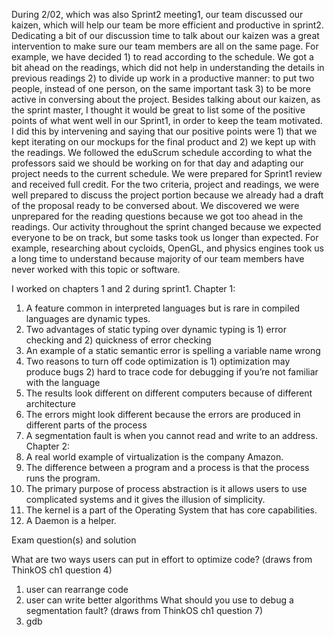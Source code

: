 During 2/02, which was also Sprint2 meeting1, our team discussed our kaizen, which will help our team be more efficient and productive in sprint2. Dedicating a bit of our discussion time to talk about our kaizen was a great intervention to make sure our team members are all on the same page. For example, we have decided 1) to read according to the schedule. We got a bit ahead on the readings, which did not help in understanding the details in previous readings 2) to divide up work in a productive manner: to put two people, instead of one person, on the same important task 3) to be more active in conversing about the project. Besides talking about our kaizen, as the sprint master, I thought it would be great to list some of the positive points of what went well in our Sprint1, in order to keep the team motivated. I did this by intervening and saying that our positive points were 1) that we kept iterating on our mockups for the final product and 2) we kept up with the readings.
We followed the eduScrum schedule according to what the professors said we should be working on for that day and adapting our project needs to the current schedule. 
We were prepared for Sprint1 review and received full credit. For the two criteria, project and readings, we were well prepared to discuss the project portion because we already had a draft of the proposal ready to be conversed about. We discovered we were unprepared for the reading questions because we got too ahead in the readings. 
Our activity throughout the sprint changed because we expected everyone to be on track, but some tasks took us longer than expected. For example, researching about cycloids, OpenGL, and physics engines took us a long time to understand because majority of our team members have never worked with this topic or software. 



I worked on chapters 1 and 2 during sprint1. 
Chapter 1:
1. A feature common in interpreted languages but is rare in compiled languages are dynamic types.
2. Two advantages of static typing over dynamic typing is 1) error checking and 2) quickness of error checking
3. An example of a static semantic error is spelling a variable name wrong
4. Two reasons to turn off code optimization is 1) optimization may produce bugs 2) hard to trace code for debugging if you’re not familiar with the language
5. The results look different on different computers because of different architecture
6. The errors might look different because the errors are produced in different parts of the process
7. A segmentation fault is when you cannot read and write to an address.
Chapter 2: 
1. A real world example of virtualization is the company Amazon. 
2. The difference between a program and a process is that the process runs the program.
3. The primary purpose of process abstraction is it allows users to use complicated systems and it gives the illusion of simplicity.
4. The kernel is a part of the Operating System that has core capabilities.
5. A Daemon is a helper.



Exam question(s) and solution

What are two ways users can put in effort to optimize code? (draws from ThinkOS ch1 question 4)
1. user can rearrange code
2. user can write better algorithms
What should you use to debug a segmentation fault? (draws from ThinkOS ch1 question 7)
1. gdb
